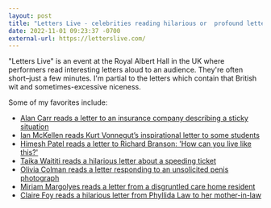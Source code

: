 ```yaml
---
layout: post
title: "Letters Live - celebrities reading hilarious or  profound letters"
date: 2022-11-01 09:23:37 -0700
external-url: https://letterslive.com/
---
```


"Letters Live" is an event at the Royal Albert Hall in the UK where
performers read interesting letters aloud to an audience. They're often
short–just a few minutes. I'm partial to the letters which contain that
British wit and sometimes-excessive niceness.

Some of my favorites include:

- [Alan Carr reads a letter to an insurance company describing a sticky situation](https://www.youtube.com/watch?v=80I6jBrsRcw)
- [Ian McKellen reads Kurt Vonnegut’s inspirational letter to some students](https://www.youtube.com/watch?v=Fh9tMqpH8nc)
- [Himesh Patel reads a letter to Richard Branson: 'How can you live like this?'](https://www.youtube.com/watch?v=R8x_44vFO2c)
- [Taika Waititi reads a hilarious letter about a speeding ticket](https://www.youtube.com/watch?v=yRUtyCzfuI0)
- [Olivia Colman reads a letter responding to an unsolicited penis photograph](https://www.youtube.com/watch?v=RCSYBeWuDhw)
- [Miriam Margolyes reads a letter from a disgruntled care home resident](https://www.youtube.com/watch?v=jnWxHmMqAQk)
- [Claire Foy reads a hilarious letter from Phyllida Law to her mother-in-law](https://www.youtube.com/watch?v=U2jQLjEmWMM)

